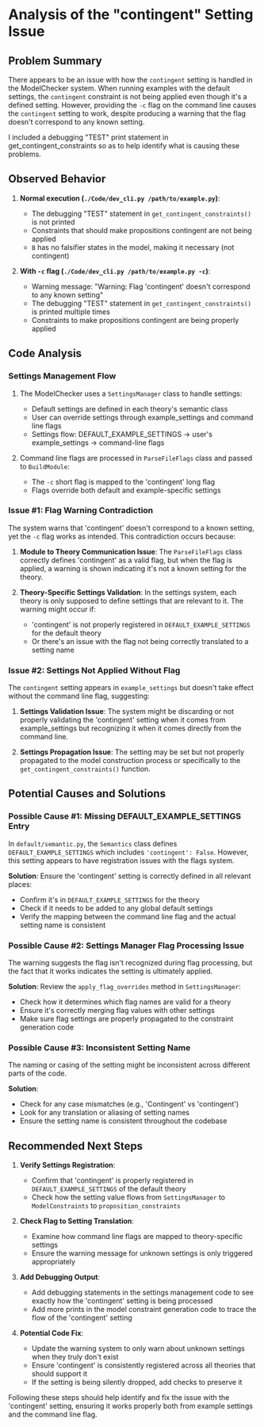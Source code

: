# Analysis of the "contingent" Setting Issue

## Problem Summary

There appears to be an issue with how the `contingent` setting is handled in the ModelChecker system. When running examples with the default settings, the `contingent` constraint is not being applied even though it's a defined setting. However, providing the `-c` flag on the command line causes the `contingent` setting to work, despite producing a warning that the flag doesn't correspond to any known setting.

I included a debugging "TEST" print statement in get_contingent_constraints so as to help identify what is causing these problems. 

## Observed Behavior

1. **Normal execution (`./Code/dev_cli.py /path/to/example.py`)**:
   - The debugging "TEST" statement in `get_contingent_constraints()` is not printed
   - Constraints that should make propositions contingent are not being applied
   - `B` has no falsifier states in the model, making it necessary (not contingent)

2. **With `-c` flag (`./Code/dev_cli.py /path/to/example.py -c`)**:
   - Warning message: "Warning: Flag 'contingent' doesn't correspond to any known setting"
   - The debugging "TEST" statement in `get_contingent_constraints()` is printed multiple times
   - Constraints to make propositions contingent are being properly applied

## Code Analysis

### Settings Management Flow

1. The ModelChecker uses a `SettingsManager` class to handle settings:
   - Default settings are defined in each theory's semantic class 
   - User can override settings through example_settings and command line flags
   - Settings flow: DEFAULT_EXAMPLE_SETTINGS → user's example_settings → command-line flags

2. Command line flags are processed in `ParseFileFlags` class and passed to `BuildModule`:
   - The `-c` short flag is mapped to the 'contingent' long flag
   - Flags override both default and example-specific settings

### Issue #1: Flag Warning Contradiction

The system warns that 'contingent' doesn't correspond to a known setting, yet the `-c` flag works as intended. This contradiction occurs because:

1. **Module to Theory Communication Issue**: The `ParseFileFlags` class correctly defines 'contingent' as a valid flag, but when the flag is applied, a warning is shown indicating it's not a known setting for the theory.

2. **Theory-Specific Settings Validation**: In the settings system, each theory is only supposed to define settings that are relevant to it. The warning might occur if:
   - 'contingent' is not properly registered in `DEFAULT_EXAMPLE_SETTINGS` for the default theory
   - Or there's an issue with the flag not being correctly translated to a setting name

### Issue #2: Settings Not Applied Without Flag

The `contingent` setting appears in `example_settings` but doesn't take effect without the command line flag, suggesting:

1. **Settings Validation Issue**: The system might be discarding or not properly validating the 'contingent' setting when it comes from example_settings but recognizing it when it comes directly from the command line.

2. **Settings Propagation Issue**: The setting may be set but not properly propagated to the model construction process or specifically to the `get_contingent_constraints()` function.

## Potential Causes and Solutions

### Possible Cause #1: Missing DEFAULT_EXAMPLE_SETTINGS Entry

In `default/semantic.py`, the `Semantics` class defines `DEFAULT_EXAMPLE_SETTINGS` which includes `'contingent': False`. However, this setting appears to have registration issues with the flags system.

**Solution**: Ensure the 'contingent' setting is correctly defined in all relevant places:
- Confirm it's in `DEFAULT_EXAMPLE_SETTINGS` for the theory
- Check if it needs to be added to any global default settings
- Verify the mapping between the command line flag and the actual setting name is consistent

### Possible Cause #2: Settings Manager Flag Processing Issue

The warning suggests the flag isn't recognized during flag processing, but the fact that it works indicates the setting is ultimately applied.

**Solution**: Review the `apply_flag_overrides` method in `SettingsManager`:
- Check how it determines which flag names are valid for a theory
- Ensure it's correctly merging flag values with other settings
- Make sure flag settings are properly propagated to the constraint generation code

### Possible Cause #3: Inconsistent Setting Name

The naming or casing of the setting might be inconsistent across different parts of the code.

**Solution**: 
- Check for any case mismatches (e.g., 'Contingent' vs 'contingent')
- Look for any translation or aliasing of setting names
- Ensure the setting name is consistent throughout the codebase

## Recommended Next Steps

1. **Verify Settings Registration**:
   - Confirm that 'contingent' is properly registered in `DEFAULT_EXAMPLE_SETTINGS` of the default theory
   - Check how the setting value flows from `SettingsManager` to `ModelConstraints` to `proposition_constraints`

2. **Check Flag to Setting Translation**:
   - Examine how command line flags are mapped to theory-specific settings
   - Ensure the warning message for unknown settings is only triggered appropriately

3. **Add Debugging Output**:
   - Add debugging statements in the settings management code to see exactly how the 'contingent' setting is being processed
   - Add more prints in the model constraint generation code to trace the flow of the 'contingent' setting

4. **Potential Code Fix**:
   - Update the warning system to only warn about unknown settings when they truly don't exist
   - Ensure 'contingent' is consistently registered across all theories that should support it
   - If the setting is being silently dropped, add checks to preserve it

Following these steps should help identify and fix the issue with the 'contingent' setting, ensuring it works properly both from example settings and the command line flag.
